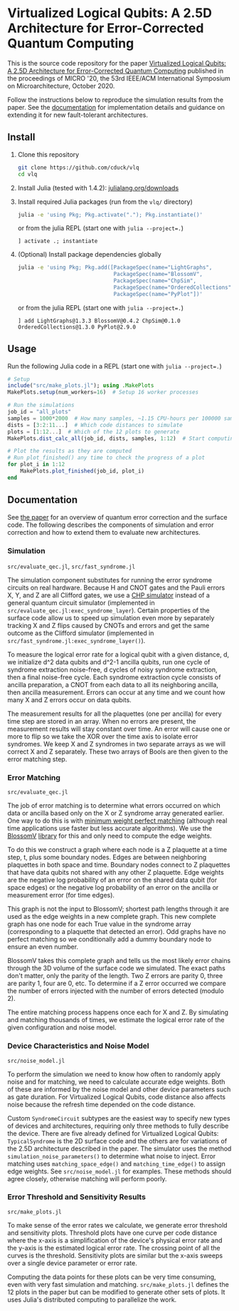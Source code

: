 # Virtualized Logical Qubits: A 2.5D Architecture for Error-Corrected Quantum Computing

This is the source code repository for the paper
[Virtualized Logical Qubits: A 2.5D Architecture for Error-Corrected Quantum Computing][arxiv]
published in the proceedings of MICRO '20, the 53rd IEEE/ACM International Symposium on Microarchitecture, October 2020.

Follow the instructions below to reproduce the simulation results from the paper.  See the [documentation](#documentation) for implementation details and guidance on extending it for new fault-tolerant architectures.

[arxiv]: https://arxiv.org/abs/2009.01982


## Install

1. Clone this repository
    ```bash
    git clone https://github.com/cduck/vlq
    cd vlq
    ```

2. Install Julia (tested with 1.4.2): [julialang.org/downloads](https://julialang.org/downloads/)

3. Install required Julia packages (run from the `vlq/` directory)
    ```bash
    julia -e 'using Pkg; Pkg.activate("."); Pkg.instantiate()'
    ```
    or from the julia REPL (start one with `julia --project=.`)
    ```
    ] activate .; instantiate
    ```

4. (Optional) Install package dependencies globally
    ```bash
    julia -e 'using Pkg; Pkg.add([PackageSpec(name="LightGraphs",        version=v"1.3.3"),
                                  PackageSpec(name="BlossomV",           version=v"0.4.2"),
                                  PackageSpec(name="ChpSim",             version=v"0.1.0"),
                                  PackageSpec(name="OrderedCollections", version=v"1.3.0"),
                                  PackageSpec(name="PyPlot"])'           version=v"2.9.0"),
    ```
    or from the julia REPL (start one with `julia --project=.`)
    ```
    ] add LightGraphs@1.3.3 BlossomV@0.4.2 ChpSim@0.1.0 OrderedCollections@1.3.0 PyPlot@2.9.0
    ```


## Usage

Run the following Julia code in a REPL (start one with `julia --project=.`)

```julia
# Setup
include("src/make_plots.jl"); using .MakePlots
MakePlots.setup(num_workers=16)  # Setup 16 worker processes

# Run the simulations
job_id = "all_plots"
samples = 1000*2000  # How many samples, ~1.15 CPU-hours per 100000 samples
dists = [3:2:11...]  # Which code distances to simulate
plots = [1:12...]  # Which of the 12 plots to generate
MakePlots.dist_calc_all(job_id, dists, samples, 1:12)  # Start computing

# Plot the results as they are computed
# Run plot_finished() any time to check the progress of a plot
for plot_i in 1:12
    MakePlots.plot_finished(job_id, plot_i)
end
```


## Documentation

See [the paper][arxiv] for an overview of quantum error correction and the surface code.
The following describes the components of simulation and error correction and how to extend them to evaluate new architectures.

### Simulation

`src/evaluate_qec.jl`, `src/fast_syndrome.jl`

The simulation component substitutes for running the error syndrome circuits on real hardware.
Because H and CNOT gates and the Pauli errors X, Y, and Z are all Clifford gates, we use a [CHP simulator](https://github.com/cduck/ChpSim.jl) instead of a general quantum circuit simulator (implemented in `src/evaluate_qec.jl:exec_syndrome_layer`).  Certain properties of the surface code allow us to speed up simulation even more by separately tracking X and Z flips caused by CNOTs and errors and get the same outcome as the Clifford simulator (implemented in `src/fast_syndrome.jl:exec_syndrome_layer()`).

To measure the logical error rate for a logical qubit with a given distance, d, we initialize d^2 data qubits and d^2-1 ancilla qubits, run one cycle of syndrome extraction noise-free, d cycles of noisy syndrome extraction, then a final noise-free cycle.
Each syndrome extraction cycle consists of ancilla preparation, a CNOT from each data to all its neighboring ancilla, then ancilla measurement.  Errors can occur at any time and we count how many X and Z errors occur on data qubits.

The measurement results for all the plaquettes (one per ancilla) for every time step are stored in an array.  When no errors are present, the measurement results will stay constant over time.  An error will cause one or more to flip so we take the XOR over the time axis to isolate error syndromes.  We keep X and Z syndromes in two separate arrays as we will correct X and Z separately.  These two arrays of Bools are then given to the error matching step.

### Error Matching

`src/evaluate_qec.jl`

The job of error matching is to determine what errors occurred on which data or ancilla based only on the X or Z syndrome array generated earlier.  One way to do this is with [minimum weight perfect matching](https://en.wikipedia.org/wiki/Matching_(graph_theory)) (although real time applications use faster but less accurate algorithms).  We use the [BlossomV](http://pub.ist.ac.at/~vnk/papers/blossom5-TR-Sep9.pdf) [library](https://github.com/mlewe/BlossomV.jl) for this and only need to compute the edge weights.

To do this we construct a graph where each node is a Z plaquette at a time step, t, plus some boundary nodes.  Edges are between neighboring plaquettes in both space and time.  Boundary nodes connect to Z plaquettes that have data qubits not shared with any other Z plaquette.  Edge weights are the negative log probability of an error on the shared data qubit (for space edges) or the negative log probability of an error on the ancilla or measurement error (for time edges).

This graph is not the input to BlossomV; shortest path lengths through it are used as the edge weights in a new complete graph.  This new complete graph has one node for each True value in the syndrome array (corresponding to a plaquette that detected an error).  Odd graphs have no perfect matching so we conditionally add a dummy boundary node to ensure an even number.

BlossomV takes this complete graph and tells us the most likely error chains through the 3D volume of the surface code we simulated.  The exact paths don't matter, only the parity of the length.  Two Z errors are parity 0, three are parity 1, four are 0, etc.  To determine if a Z error occurred we compare the number of errors injected with the number of errors detected (modulo 2).

The entire matching process happens once each for X and Z.  By simulating and matching thousands of times, we estimate the logical error rate of the given configuration and noise model.

### Device Characteristics and Noise Model

`src/noise_model.jl`

To perform the simulation we need to know how often to randomly apply noise and for matching, we need to calculate accurate edge weights.
Both of these are informed by the noise model and other device parameters such as gate duration.
For Virtualized Logical Qubits, code distance also affects noise because the refresh time depended on the code distance.

Custom `SyndromeCircuit` subtypes are the easiest way to specify new types of devices and architectures, requiring only three methods to fully describe the device.
There are five already defined for Virtualized Logical Qubits: `TypicalSyndrome` is the 2D surface code and the others are for variations of the 2.5D architecture described in the paper.
The simulator uses the method `simulation_noise_parameters()` to determine what noise to inject.  Error matching uses `matching_space_edge()` and `matching_time_edge()` to assign edge weights.  See `src/noise_model.jl` for examples.  These methods should agree closely, otherwise matching will perform poorly.

### Error Threshold and Sensitivity Results

`src/make_plots.jl`

To make sense of the error rates we calculate, we generate error threshold and sensitivity plots.  Threshold plots have one curve per code distance where the x-axis is a simplification of the device's physical error rate and the y-axis is the estimated logical error rate.  The crossing point of all the curves is the threshold.  Sensitivity plots are similar but the x-axis sweeps over a single device parameter or error rate.

Computing the data points for these plots can be very time consuming, even with very fast simulation and matching.  `src/make_plots.jl` defines the 12 plots in the paper but can be modified to generate other sets of plots.  It uses Julia's distributed computing to parallelize the work.
